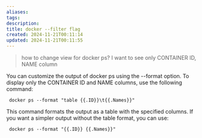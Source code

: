 ```yaml
---
aliases: 
tags: 
description:
title: docker --filter flag
created: 2024-11-21T00:11:14
updated: 2024-11-21T00:11:55
---
```


> how to change view for docker ps? I want to see only CONTAINER ID, NAME column

You can customize the output of docker ps using the --format option. To display only the CONTAINER ID and NAME columns, use the following command:

```
 docker ps --format "table {{.ID}}\t{{.Names}}"
```

This command formats the output as a table with the specified columns. If you want a simpler output without the table format, you can use:

```
 docker ps --format "{{.ID}} {{.Names}}"
```
